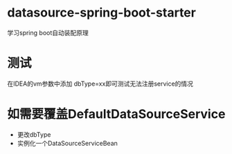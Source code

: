 # datasource-spring-boot-starter
学习spring boot自动装配原理

# 测试
在IDEA的vm参数中添加 dbType=xx即可测试无法注册service的情况

# 如需要覆盖DefaultDataSourceService
- 更改dbType
- 实例化一个DataSourceServiceBean
